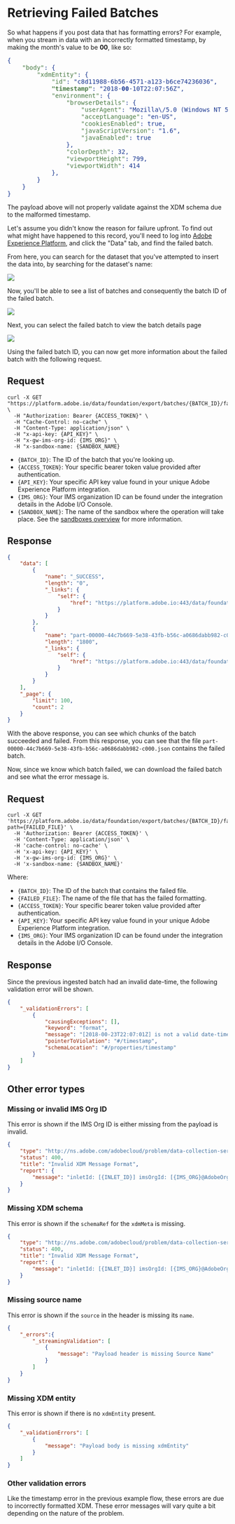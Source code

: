 # Retrieving Failed Batches

So what happens if you post data that has formatting errors? For example, when you stream in data with an incorrectly formatted timestamp, by making the month's value to be **00**, like so:

<pre style="color:#183691">
{
    <span style="color:#4b7d46">"body"</span>: {
        <span style="color:#4b7d46">"xdmEntity"</span>: {
            <span style="color:#4b7d46">"id"</span>: "c8d11988-6b56-4571-a123-b6ce74236036",
            <span style="color:#4b7d46; font-weight:bold">"timestamp"</span>: "2018-<span style="font-weight:bold">00</span>-10T22:07:56Z",
            <span style="color:#4b7d46">"environment"</span>: {
                <span style="color:#4b7d46">"browserDetails"</span>: {
                    <span style="color:#4b7d46">"userAgent"</span>: "Mozilla\/5.0 (Windows NT 5.1) AppleWebKit\/537.36 (KHTML, like Gecko) Chrome\/29.0.1547.57 Safari\/537.36 OPR\/16.0.1196.62",
                    <span style="color:#4b7d46">"acceptLanguage"</span>: "en-US",
                    <span style="color:#4b7d46">"cookiesEnabled"</span>: true,
                    <span style="color:#4b7d46">"javaScriptVersion"</span>: "1.6",
                    <span style="color:#4b7d46">"javaEnabled"</span>: true
                },
                <span style="color:#4b7d46">"colorDepth"</span>: 32,
                <span style="color:#4b7d46">"viewportHeight"</span>: 799,
                <span style="color:#4b7d46">"viewportWidth"</span>: 414
            },
        }
    }
}
</pre>

The payload above will not properly validate against the XDM schema due to the malformed timestamp.

Let's assume you didn't know the reason for failure upfront. To find out what might have happened to this record, you'll need to log into [Adobe Experience Platform][platform], and click the "Data" tab, and find the failed batch. 

From here, you can search for the dataset that you've attempted to insert the data into, by searching for the dataset's name:

![](images/dataset-search.png)

Now, you'll be able to see a list of batches and consequently the batch ID of the failed batch.

![](images/batches.png)

Next, you can select the failed batch to view the batch details page

![](images/batch-detail.png)

Using the failed batch ID, you can now get more information about the failed batch with the following request.

## Request

```shell
curl -X GET "https://platform.adobe.io/data/foundation/export/batches/{BATCH_ID}/failed" \
  -H "Authorization: Bearer {ACCESS_TOKEN}" \
  -H "Cache-Control: no-cache" \
  -H "Content-Type: application/json" \
  -H "x-api-key: {API_KEY}" \
  -H "x-gw-ims-org-id: {IMS_ORG}" \
  -H "x-sandbox-name: {SANDBOX_NAME}
```

- `{BATCH_ID}`: The ID of the batch that you're looking up.
- `{ACCESS_TOKEN}`:  Your specific bearer token value provided after authentication.   
- `{API_KEY}`: Your specific API key value found in your unique Adobe Experience Platform integration.  
- `{IMS_ORG}`: Your IMS organization ID can be found under the integration details in the Adobe I/O Console.  
- `{SANDBOX_NAME}`: The name of the sandbox where the operation will take place. See the [sandboxes overview](../sandboxes/sandboxes-overview.md) for more information.

## Response

```json
{
    "data": [
        {
            "name": "_SUCCESS",
            "length": "0",
            "_links": {
                "self": {
                    "href": "https://platform.adobe.io:443/data/foundation/export/batches/{BATCH_ID}/failed?path=_SUCCESS"
                }
            }
        },
        {
            "name": "part-00000-44c7b669-5e38-43fb-b56c-a0686dabb982-c000.json",
            "length": "1800",
            "_links": {
                "self": {
                    "href": "https://platform.adobe.io:443/data/foundation/export/batches/{BATCH_ID}/failed?path=part-00000-44c7b669-5e38-43fb-b56c-a0686dabb982-c000.json"
                }
            }
        }
    ],
    "_page": {
        "limit": 100,
        "count": 2
    }
}
```

With the above response, you can see which chunks of the batch succeeded and failed. From this response, you can see that the file `part-00000-44c7b669-5e38-43fb-b56c-a0686dabb982-c000.json` contains the failed batch.

Now, since we know which batch failed, we can download the failed batch and see what the error message is.

## Request

```shell
curl -X GET 'https://platform.adobe.io/data/foundation/export/batches/{BATCH_ID}/failed?path={FAILED_FILE}' \
  -H 'Authorization: Bearer {ACCESS_TOKEN}' \
  -H 'Content-Type: application/json' \
  -H 'cache-control: no-cache' \
  -H 'x-api-key: {API_KEY}' \
  -H 'x-gw-ims-org-id: {IMS_ORG}' \
  -H 'x-sandbox-name: {SANDBOX_NAME}'
```

Where:

- `{BATCH_ID}`: The ID of the batch that contains the failed file.
- `{FAILED_FILE}`: The name of the file that has the failed formatting.
- `{ACCESS_TOKEN}`:  Your specific bearer token value provided after authentication.   
- `{API_KEY}`: Your specific API key value found in your unique Adobe Experience Platform integration.  
- `{IMS_ORG}`: Your IMS organization ID can be found under the integration details in the Adobe I/O Console.  

## Response

Since the previous ingested batch had an invalid date-time, the following validation error will be shown.

```json
{
    "_validationErrors": [
        {
            "causingExceptions": [],
            "keyword": "format",
            "message": "[2018-00-23T22:07:01Z] is not a valid date-time. Expected [yyyy-MM-dd'T'HH:mm:ssZ, yyyy-MM-dd'T'HH:mm:ss.[0-9]{1-9}Z, yyyy-MM-dd'T'HH:mm:ss[+-]HH:mm, yyyy-MM-dd'T'HH:mm:ss.[0-9]{1,9}[+-]HH:mm]",
            "pointerToViolation": "#/timestamp",
            "schemaLocation": "#/properties/timestamp"
        }
    ]
}
```

## Other error types

### Missing or invalid IMS Org ID

This error is shown if the IMS Org ID is either missing from the payload is invalid.

```json
{
    "type": "http://ns.adobe.com/adobecloud/problem/data-collection-service/inlet",
    "status": 400,
    "title": "Invalid XDM Message Format",
    "report": {
        "message": "inletId: [{INLET_ID}] imsOrgId: [{IMS_ORG}@AdobeOrg] Message has an absent or wrong ims org in the header"
    }
}
```

### Missing XDM schema

This error is shown if the `schemaRef` for the `xdmMeta` is missing.

```json
{
    "type": "http://ns.adobe.com/adobecloud/problem/data-collection-service/inlet",
    "status": 400,
    "title": "Invalid XDM Message Format",
    "report": {
        "message": "inletId: [{INLET_ID}] imsOrgId: [{IMS_ORG}@AdobeOrg] Message has unknown xdm format"
    }
}
```

### Missing source name

This error is shown if the `source` in the header is missing its `name`.

```json
{
    "_errors":{
        "_streamingValidation": [
            {
                "message": "Payload header is missing Source Name"
            }
        ]
    }
}
```

### Missing XDM entity

This error is shown if there is no `xdmEntity` present.

```json
{
    "_validationErrors": [
        {
            "message": "Payload body is missing xdmEntity"
        }
    ]
}
```

### Other validation errors

Like the timestamp error in the previous example flow, these errors are due to incorrectly formatted XDM. These error messages will vary quite a bit depending on the nature of the problem.

[platform]: http://platform.adobe.com
